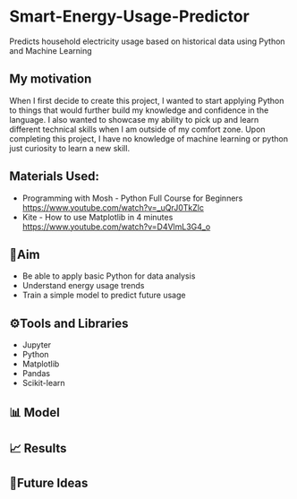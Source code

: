 # Smart-Energy-Usage-Predictor
Predicts household electricity usage based on historical data using Python and Machine Learning 

## My motivation
When I first decide to create this project, I wanted to start applying Python to things that would further build my knowledge and confidence in the language. I also wanted to showcase my ability to pick up and learn different technical skills when I am outside of my comfort zone. Upon completing this project, I have no knowledge of machine learning or python just curiosity to learn a new skill. 

## Materials Used: 
- Programming with Mosh - Python Full Course for Beginners https://www.youtube.com/watch?v=_uQrJ0TkZlc
- Kite - How to use Matplotlib in 4 minutes https://www.youtube.com/watch?v=D4VlmL3G4_o

## 🎯Aim
- Be able to apply basic Python for data analysis 
- Understand energy usage trends 
- Train a simple model to predict future usage 

## ⚙️Tools and Libraries 
- Jupyter 
- Python
- Matplotlib
- Pandas 
- Scikit-learn

## 📊 Model 

## 📈 Results 

## 🧠Future Ideas 
